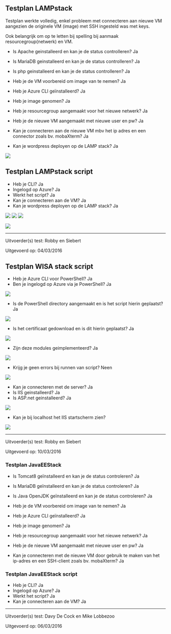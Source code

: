 ## Testplan LAMPstack

Testplan werkte volledig, enkel probleem met connecteren aan nieuwe VM aangezien de originele VM (image) met SSH ingesteld was met keys. 

Ook belangrijk om op te letten bij spelling bij aanmaak resourcegroup(netwerk) en VM.

- Is Apache geinstalleerd en kan je de status controlleren? Ja

- Is MariaDB geinstalleerd en kan je de status controlleren? Ja

- Is php geinstalleerd en kan je de status controlleren? Ja 

- Heb je de VM voorbereid om image van te nemen? Ja 

- Heb je Azure CLI geïnstalleerd? Ja

- Heb je image genomen? Ja

- Heb je resourcegroup aangemaakt voor het nieuwe netwerk? Ja

- Heb je de nieuwe VM aangemaakt met nieuwe user en pw? Ja

- Kan je connecteren aan de nieuwe VM mbv het ip adres en een connector zoals bv. mobaXterm? Ja

- Kan je wordpress deployen op de LAMP stack? Ja

![](https://i.gyazo.com/b02b2559d03664019b09e5e828e696f9.png)

## Testplan LAMPstack script

-  Heb je CLI? Ja
-  Ingelogd op Azure? Ja
-  Werkt het script? Ja
-  Kan je connecteren aan de VM? Ja
-  Kan je wordpress deployen op de LAMP stack? Ja

![](https://i.gyazo.com/30313df81af90df6a817b70aa2b56363.png)
![](https://i.gyazo.com/3384a76b8c4e3ccf2469bedb0226f906.png)
![](https://i.gyazo.com/4bd8b61d38c02b6a71c879972eba5b24.png)

![](https://i.gyazo.com/b02b2559d03664019b09e5e828e696f9.png)

----------

Uitvoerder(s) test: Robby en Siebert

Uitgevoerd op: 04/03/2016

## Testplan WISA stack script
- Heb je Azure CLI voor PowerShell? Ja
- Ben je ingelogd op Azure via je PowerShell? Ja

![](https://i.gyazo.com/9b633f5a2f59a7c76d9c12e0972eb66f.png)

- Is de PowerShell directory aangemaakt en is het script hierin geplaatst? Ja

![](https://i.gyazo.com/b6979eee45a150898ae3296f59b941e6.png)

- Is het certificaat gedownload en is dit hierin geplaatst? Ja

![](https://i.gyazo.com/509ba332e41873910d6644eefaa6e7c7.png)

- Zijn deze modules geimplementeerd? Ja

![](https://i.gyazo.com/830669cc1d1f98271ec4d0bdbe647ef0.png)

- Krijg je geen errors bij runnen van script? Neen

![](https://i.gyazo.com/fe110fdca12322ee0bce17161b106046.png)

- Kan je connecteren met de server? Ja
- Is IIS geinstalleerd? Ja
- Is ASP.net geinstalleerd? Ja

![](https://i.gyazo.com/34cd3e21fc018e18c09ee741ddcb34b8.png)

- Kan je bij localhost het IIS startscherm zien?

![](https://i.gyazo.com/c9639649fc6d0eb9ff25618660b3f972.png)

----------

Uitvoerder(s) test: Robby en Siebert

Uitgevoerd op: 10/03/2016

### Testplan JavaEEStack


- Is Tomcat8 geïnstalleerd en kan je de status controleren? Ja

- Is MariaDB geïnstalleerd en kan je de status controleren? Ja

- Is Java OpenJDK geïnstalleerd en kan je de status controleren? Ja

- Heb je de VM voorbereid om image van te nemen? Ja
 
- Heb je Azure CLI geïnstalleerd? Ja

- Heb je image genomen? Ja

- Heb je resourcegroup aangemaakt voor het nieuwe netwerk? Ja

- Heb je de nieuwe VM aangemaakt met nieuwe user en pw? Ja

- Kan je connecteren met de nieuwe VM door gebruik te maken van het ip-adres en een SSH-client zoals bv. mobaXterm? Ja  

### Testplan JavaEEStack script

-  Heb je CLI? Ja
-  Ingelogd op Azure? Ja
-  Werkt het script? Ja
-  Kan je connecteren aan de VM? Ja



----------

Uitvoerder(s) test: Davy De Cock en Mike Lobbezoo

Uitgevoerd op: 06/03/2016

